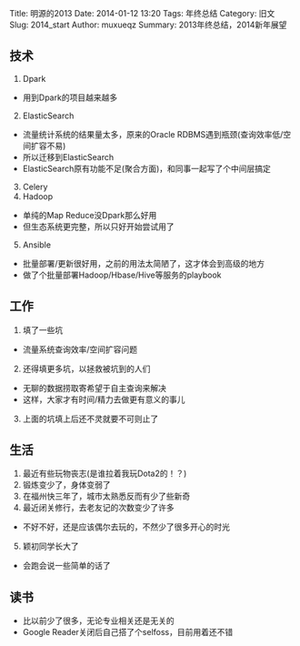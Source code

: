 Title: 明源的2013
Date: 2014-01-12 13:20
Tags: 年终总结
Category: 旧文
Slug: 2014_start
Author: muxueqz
Summary: 2013年终总结，2014新年展望

## 技术
1. Dpark
 - 用到Dpark的项目越来越多
2. ElasticSearch
 - 流量统计系统的结果量太多，原来的Oracle RDBMS遇到瓶颈(查询效率低/空间扩容不易)
 - 所以迁移到ElasticSearch
 - ElasticSearch原有功能不足(聚合方面)，和同事一起写了个中间层搞定
3. Celery
4. Hadoop
 - 单纯的Map Reduce没Dpark那么好用
 - 但生态系统更完整，所以只好开始尝试用了
5. Ansible
 - 批量部署/更新很好用，之前的用法太简陋了，这才体会到高级的地方
 - 做了个批量部署Hadoop/Hbase/Hive等服务的playbook

## 工作
1. 填了一些坑
 - 流量系统查询效率/空间扩容问题
2. 还得填更多坑，以拯救被坑到的人们
 - 无聊的数据捞取寄希望于自主查询来解决
 - 这样，大家才有时间/精力去做更有意义的事儿
3. 上面的坑填上后还不灵就要不可则止了

## 生活
1. 最近有些玩物丧志(是谁拉着我玩Dota2的！？)
2. 锻炼变少了，身体变弱了
3. 在福州快三年了，城市太熟悉反而有少了些新奇
4. 最近闭关修行，去老友记的次数变少了许多
 - 不好不好，还是应该偶尔去玩的，不然少了很多开心的时光
5. 颖初同学长大了
 - 会跑会说一些简单的话了
 
## 读书
- 比以前少了很多，无论专业相关还是无关的
- Google Reader关闭后自己搭了个selfoss，目前用着还不错